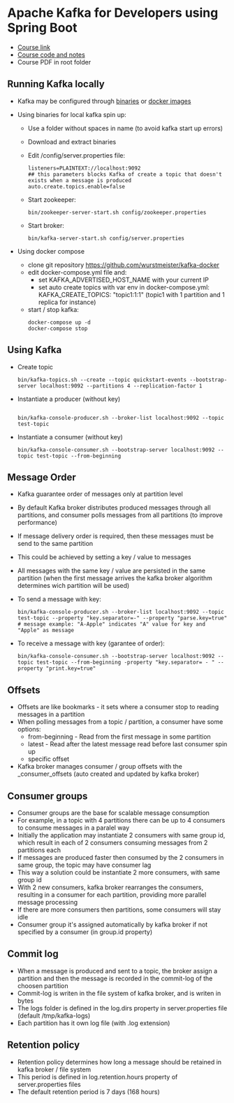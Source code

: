 
# Apache Kafka for Developers using Spring Boot

* [Course link](https://www.udemy.com/share/102AWn3@n0xeHuuw9iPcv5iCP_b5hMtJ0rOgWV52hXvUWE67xD3VKldTSW4mhGhMEF8Zkeg=/)
* [Course code and notes](https://github.com/dilipsundarraj1/kafka-for-developers-using-spring-boot)
* Course PDF in root folder

## Running Kafka locally

* Kafka may be configured through [binaries](https://kafka.apache.org/quickstart) or [docker images](https://github.com/wurstmeister/kafka-docker)
* Using binaries for local kafka spin up:
  * Use a folder without spaces in name (to avoid kafka start up errors)
  * Download and extract binaries
  * Edit /config/server.properties file:
      ```
      listeners=PLAINTEXT://localhost:9092
      ## this parameters blocks Kafka of create a topic that doesn't exists when a message is produced
      auto.create.topics.enable=false
      ```

  * Start zookeeper:
      ```
      bin/zookeeper-server-start.sh config/zookeeper.properties
      ```

  * Start broker:
      ```
      bin/kafka-server-start.sh config/server.properties
      ```

* Using docker compose
  * clone git repository <https://github.com/wurstmeister/kafka-docker>
  * edit docker-compose.yml file and:
    * set KAFKA_ADVERTISED_HOST_NAME with your current IP
    * set auto create topics with var env in docker-compose.yml: KAFKA_CREATE_TOPICS: "topic1:1:1" (topic1 with 1 partition and 1 replica for instance)
  * start / stop kafka:
    ```
    docker-compose up -d
    docker-compose stop
    ```

## Using Kafka

* Create topic
  ```
  bin/kafka-topics.sh --create --topic quickstart-events --bootstrap-server localhost:9092 --partitions 4 --replication-factor 1
  ```

* Instantiate a producer (without key)
  ```

  bin/kafka-console-producer.sh --broker-list localhost:9092 --topic test-topic
  ```

* Instantiate a consumer (without key)
  ```
  bin/kafka-console-consumer.sh --bootstrap-server localhost:9092 --topic test-topic --from-beginning
  ```

## Message Order

* Kafka guarantee order of messages only at partition level
* By default Kafka broker distributes produced messages through all partitions, and consumer polls messages from all partitions (to improve performance)
* If message delivery order is required, then these messages must be send to the same partition
* This could be achieved by setting a key / value to messages
* All messages with the same key / value are persisted in the same partition (when the first message arrives the kafka broker algorithm determines wich partition will be used)
* To send a message with key:
  ```
  bin/kafka-console-producer.sh --broker-list localhost:9092 --topic test-topic --property "key.separator=-" --property "parse.key=true"
  # message example: "A-Apple" indicates "A" value for key and "Apple" as message
  ```

* To receive a message with key (garantee of order):
  ```
  bin/kafka-console-consumer.sh --bootstrap-server localhost:9092 --topic test-topic --from-beginning -property "key.separator= - " --property "print.key=true"
  ```

## Offsets

* Offsets are like bookmarks - it sets where a consumer stop to reading messages in a partition
* When polling messages from a topic / partition, a consumer have some options:
  * from-beginning - Read from the first message in some partition
  * latest - Read after the latest message read before last consumer spin up
  * specific offset
* Kafka broker manages consumer / group offsets with the _consumer_offsets (auto created and updated by kafka broker)

## Consumer groups

* Consumer groups are the base for scalable message consumption
* For example, in a topic with 4 partitions there can be up to 4 consumers to consume messages in a paralel way
* Initially the application may instantiate 2 consumers with same group id, which result in each of 2 consumers consuming messages from 2 partitions each
* If messages are produced faster then consumed by the 2 consumers in same group, the topic may have consumer lag
* This way a solution could be instantiate 2 more consumers, with same group id
* With 2 new consumers, kafka broker rearranges the consumers, resulting in a consumer for each partition, providing more parallel message processing
* If there are more consumers then partitions, some consumers will stay idle
* Consumer group it's assigned automatically by kafka broker if not specified by a consumer (in group.id property)

## Commit log

* When a message is produced and sent to a topic, the broker assign a partition and then the message is recorded in the commit-log of the choosen partition
* Commit-log is writen in the file system of kafka broker, and is writen in bytes
* The logs folder is defined in the log.dirs property in server.properties file  (default /tmp/kafka-logs)
* Each partition has it own log file (with .log extension)

## Retention policy

* Retention policy determines how long a message should be retained in kafka broker / file system
* This period is defined in log.retention.hours property of server.properties files
* The default retention period is 7 days (168 hours)
